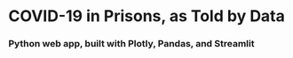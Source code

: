 # COVID-19 in Prisons, as Told by Data
### Python web app, built with Plotly, Pandas, and Streamlit

